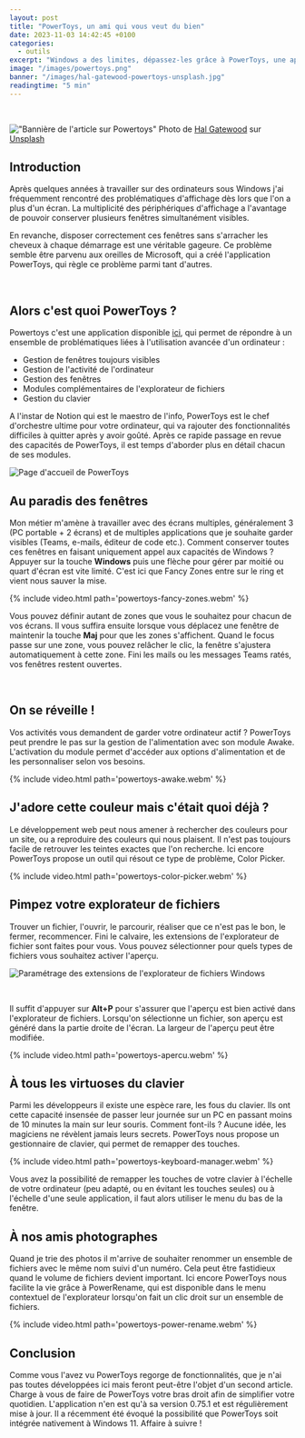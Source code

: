 ```yaml
---
layout: post
title: "PowerToys, un ami qui vous veut du bien"
date: 2023-11-03 14:42:45 +0100
categories:
  - outils
excerpt: "Windows a des limites, dépassez-les grâce à PowerToys, une application qui pimpera votre PC en quelques clics."
image: "/images/powertoys.png"
banner: "/images/hal-gatewood-powertoys-unsplash.jpg"
readingtime: "5 min"
---
```


&nbsp;

!["Bannière de l'article sur Powertoys"]({{site.url}}/images/hal-gatewood-powertoys-unsplash.jpg)
Photo de <a class="text-decoration-none" href="https://unsplash.com/fr/@halacious?utm_content=creditCopyText&utm_medium=referral&utm_source=unsplash">Hal Gatewood</a> sur <a class="text-decoration-none" href="https://unsplash.com/fr/photos/tastiera-del-computer-nera-Pr578ZCufII?utm_content=creditCopyText&utm_medium=referral&utm_source=unsplash">Unsplash</a>

## Introduction

Après quelques années à travailler sur des ordinateurs sous Windows j'ai fréquemment rencontré des problématiques d'affichage dès lors que l'on a plus d'un écran.
La multiplicité des périphériques d'affichage a l'avantage de pouvoir conserver plusieurs fenêtres simultanément visibles.

En revanche, disposer correctement ces fenêtres sans s'arracher les cheveux à chaque démarrage est une véritable gageure.
Ce problème semble être parvenu aux oreilles de Microsoft, qui a créé l'application PowerToys, qui règle ce problème parmi tant d'autres.

&nbsp;

## Alors c'est quoi PowerToys ?

Powertoys c'est une application disponible [ici](https://learn.microsoft.com/fr-fr/windows/powertoys/), qui permet de répondre à un ensemble de problématiques liées à l'utilisation avancée d'un ordinateur :

- Gestion de fenêtres toujours visibles
- Gestion de l'activité de l'ordinateur
- Gestion des fenêtres
- Modules complémentaires de l'explorateur de fichiers
- Gestion du clavier

A l'instar de Notion qui est le maestro de l'info, PowerToys est le chef d'orchestre ultime pour votre ordinateur, qui va rajouter des fonctionnalités difficiles à quitter après y avoir goûté. Après ce rapide passage en revue des capacités de PowerToys, il est temps d'aborder plus en détail chacun de ses modules.

![Page d'accueil de PowerToys]({{site.url}}/images/powertoys-homepage.png)
&nbsp;

## Au paradis des fenêtres

Mon métier m'amène à travailler avec des écrans multiples, généralement 3 (PC portable + 2 écrans) et de multiples applications que je souhaite garder visibles (Teams, e-mails, éditeur de code etc.). Comment conserver toutes ces fenêtres en faisant uniquement appel aux capacités de Windows ? Appuyer sur la touche **Windows** puis une flèche pour gérer par moitié ou quart d'écran est vite limité. C'est ici que Fancy Zones entre sur le ring et vient nous sauver la mise.

{% include video.html path='powertoys-fancy-zones.webm' %}
&nbsp;

Vous pouvez définir autant de zones que vous le souhaitez pour chacun de vos écrans. Il vous suffira ensuite lorsque vous déplacez une fenêtre de maintenir la touche **Maj** pour que les zones s'affichent. Quand le focus passe sur une zone, vous pouvez relâcher le clic, la fenêtre s'ajustera automatiquement à cette zone. Fini les mails ou les messages Teams ratés, vos fenêtres restent ouvertes.

&nbsp;

## On se réveille !

Vos activités vous demandent de garder votre ordinateur actif ? PowerToys peut prendre le pas sur la gestion de l'alimentation avec son module Awake. L'activation du module permet d'accéder aux options d'alimentation et de les personnaliser selon vos besoins.

{% include video.html path='powertoys-awake.webm' %}
&nbsp;

## J'adore cette couleur mais c'était quoi déjà ?

Le développement web peut nous amener à rechercher des couleurs pour un site, ou a reproduire des couleurs qui nous plaisent. Il n'est pas toujours facile de retrouver les teintes exactes que l'on recherche. Ici encore PowerToys propose un outil qui résout ce type de problème, Color Picker.

{% include video.html path='powertoys-color-picker.webm' %}
&nbsp;

## Pimpez votre explorateur de fichiers

Trouver un fichier, l'ouvrir, le parcourir, réaliser que ce n'est pas le bon, le fermer, recommencer. Fini le calvaire, les extensions de l'explorateur de fichier sont faites pour vous. Vous pouvez sélectionner pour quels types de fichiers vous souhaitez activer l'aperçu.

![Paramétrage des extensions de l'explorateur de fichiers Windows]({{site.url}}/images/powertoys-explorateur-fichiers.png)

&nbsp;

Il suffit d'appuyer sur **Alt+P** pour s'assurer que l'aperçu est bien activé dans l'explorateur de fichiers. Lorsqu'on sélectionne un fichier, son aperçu est généré dans la partie droite de l'écran. La largeur de l'aperçu peut être modifiée.

{% include video.html path='powertoys-apercu.webm' %}
&nbsp;

## À tous les virtuoses du clavier

Parmi les développeurs il existe une espèce rare, les fous du clavier. Ils ont cette capacité insensée de passer leur journée sur un PC en passant moins de 10 minutes la main sur leur souris. Comment font-ils ? Aucune idée, les magiciens ne révèlent jamais leurs secrets. PowerToys nous propose un gestionnaire de clavier, qui permet de remapper des touches.

{% include video.html path='powertoys-keyboard-manager.webm' %}
&nbsp;

Vous avez la possibilité de remapper les touches de votre clavier à l'échelle de votre ordinateur (peu adapté, ou en évitant les touches seules) ou à l'échelle d'une seule application, il faut alors utiliser le menu du bas de la fenêtre.

## À nos amis photographes

Quand je trie des photos il m'arrive de souhaiter renommer un ensemble de fichiers avec le même nom suivi d'un numéro. Cela peut être fastidieux quand le volume de fichiers devient important. Ici encore PowerToys nous facilite la vie grâce à PowerRename, qui est disponible dans le menu contextuel de l'explorateur lorsqu'on fait un clic droit sur un ensemble de fichiers.

{% include video.html path='powertoys-power-rename.webm' %}
&nbsp;

## Conclusion

Comme vous l'avez vu PowerToys regorge de fonctionnalités, que je n'ai pas toutes développées ici mais feront peut-être l'objet d'un second article. Charge à vous de faire de PowerToys votre bras droit afin de simplifier votre quotidien. L'application n'en est qu'à sa version 0.75.1 et est régulièrement mise à jour. Il a récemment été évoqué la possibilité que PowerToys soit intégrée nativement à Windows 11. Affaire à suivre !

